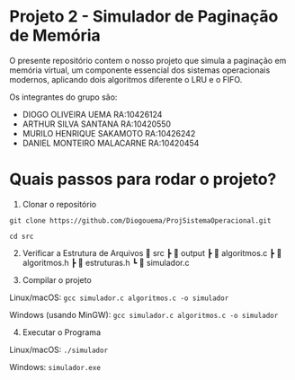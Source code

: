 # **Projeto 2** - Simulador de Paginação de Memória

O presente repositório contem o nosso projeto que simula a paginação em memória virtual, um componente essencial dos sistemas operacionais modernos, aplicando dois algoritmos diferente o LRU e o FIFO.

Os integrantes do grupo são:

* DIOGO OLIVEIRA UEMA           RA:10426124
* ARTHUR SILVA SANTANA          RA:10420550
* MURILO HENRIQUE SAKAMOTO      RA:10426242  
* DANIEL MONTEIRO MALACARNE     RA:10420454

# Quais passos para rodar o projeto?

1. Clonar o repositório
```
git clone https://github.com/Diogouema/ProjSistemaOperacional.git
```
```
cd src
```

2. Verificar a Estrutura de Arquivos
📁 src
 ┣ 📁 output
 ┣ 📄 algoritmos.c
 ┣ 📄 algoritmos.h
 ┣ 📄 estruturas.h
 ┗ 📄 simulador.c

3. Compilar o projeto

Linux/macOS:
```gcc simulador.c algoritmos.c -o simulador```
 
Windows (usando MinGW):
```gcc simulador.c algoritmos.c -o simulador```

4. Executar o Programa

Linux/macOS:
```./simulador```

Windows:
```simulador.exe```